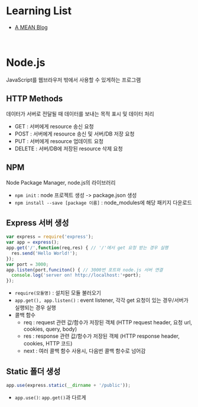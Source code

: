 Learning List
=============
- [A MEAN Blog](https://www.a-mean-blog.com/ko/blog/MEAN-Stack)
<br>

Node.js
========
JavaScript를 웹브라우저 밖에서 사용할 수 있게하는 프로그램

HTTP Methods
-------------
데이터가 서버로 전달될 때 데이터를 보내는 목적 표시 및 데이터 처리
- GET : 서버에게 resource 송신 요청
- POST : 서버에게 resource 송신 및 서버/DB 저장 요청
- PUT : 서버에게 resource 업데이트 요청
- DELETE : 서버/DB에 저장된 resource 삭제 요청

NPM
---
Node Package Manager, node.js의 라이브러리
- `npm init` : node 프로젝트 생성 -> package.json 생성
- `npm install --save [package 이름]` : node_modules에 해당 패키지 다운로드

Express 서버 생성
---------------
```javascript
var express = require('express');
var app = express();
app.get('/',function(req,res) { // '/'에서 get 요청 받는 경우 실행
  res.send('Hello World!');
});
var port = 3000;
app.listen(port,funciton() { // 3000번 포트와 node.js 서버 연결
  console.log('server on! http://localhost:'+port);
});
```
- `require(모듈명)` : 설치된 모듈 불러오기
- `app.get(), app.listen()` : event listener, 각각 get 요청이 있는 경우/서버가 실행되는 경우 실행
- 콜백 함수
  - req : request 관련 값/함수가 저장된 객체 (HTTP request header, 요청 url, cookies, query, body)
  - res : response 관련 값/함수가 저장된 객체 (HTTP response header, cookies, HTTP 코드)
  - next : 여러 콜백 함수 사용시, 다음번 콜백 함수로 넘어감

Static 폴더 생성
--------------
```javascript
app.use(express.static(__dirname + '/public'));
```
- `app.use()`: `app.get()`과 다르게 
